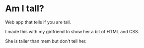 # Am I tall?

Web app that tells if you are tall.

I made this with my girlfriend to show her a bit of HTML and CSS.

She is taller than mem but don't tell her.
